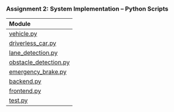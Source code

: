 ### Assignment 2: System Implementation – Python Scripts

| **Module** | 
| :--------- | 
| [vehicle.py](vehicle.md)	| 
| [driverless_car.py](driverless_car.md)	|  
| [lane_detection.py](lane_detection.md)	| 
| [obstacle_detection.py](obstacle_detection.md)	| 
| [emergency_brake.py](emergency_brake.md)	| 
| [backend.py](backend.py)	| 
| [frontend.py](frontend.py)	| 
| [test.py](test.py) |  
